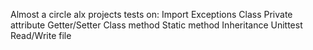 Almost a circle alx projects tests on:
Import
Exceptions
Class
Private attribute
Getter/Setter
Class method
Static method
Inheritance
Unittest
Read/Write file
